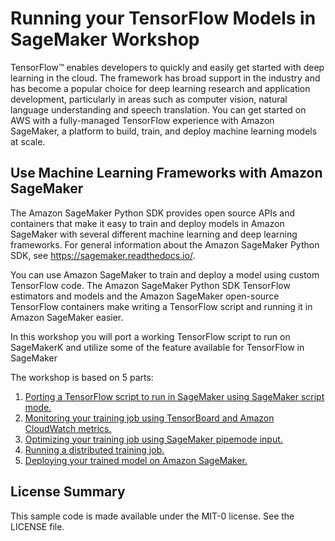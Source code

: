 # Running your TensorFlow Models in SageMaker Workshop

TensorFlow™ enables developers to quickly and easily get started with deep learning in the cloud. 
The framework has broad support in the industry and has become a popular choice for deep learning research and application development, particularly in areas such as computer vision, natural language understanding and speech translation.
You can get started on AWS with a fully-managed TensorFlow experience with Amazon SageMaker, a platform to build, train, and deploy machine learning models at scale.

## Use Machine Learning Frameworks with Amazon SageMaker
The Amazon SageMaker Python SDK provides open source APIs and containers that make it easy to train and deploy models in Amazon SageMaker with several different machine learning and deep learning frameworks. For general information about the Amazon SageMaker Python SDK, see https://sagemaker.readthedocs.io/.

You can use Amazon SageMaker to train and deploy a model using custom TensorFlow code. The Amazon SageMaker Python SDK TensorFlow estimators and models and the Amazon SageMaker open-source TensorFlow containers make writing a TensorFlow script and running it in Amazon SageMaker easier.

In this workshop you will port a working TensorFlow script to run on SageMakerK and utilize some of the feature available for TensorFlow in SageMaker

The workshop is based on 5 parts:

1. [Porting a TensorFlow script to run in SageMaker using SageMaker script mode.](0_Running_TensorFlow_In_SageMaker.ipynb)
2. [Monitoring your training job using TensorBoard and Amazon CloudWatch metrics.](1_Monitoring_your_TensorFlow_scripts.ipynb)
3. [Optimizing your training job using SageMaker pipemode input.](2_Using_Pipemode_input_for_big_datasets.ipynb)
4. [Running a distributed training job.](3_Distributed_training_with_Horovod.ipynb)
5. [Deploying your trained model on Amazon SageMaker.](4_Deploying_your_TensorFlow_model.ipynb)

## License Summary

This sample code is made available under the MIT-0 license. See the LICENSE file.
